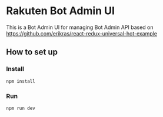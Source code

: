 # Rakuten Bot Admin UI

This is a Bot Admin UI for managing Bot Admin API based on https://github.com/erikras/react-redux-universal-hot-example

## How to set up
### Install
`npm install`

### Run
`npm run dev` 